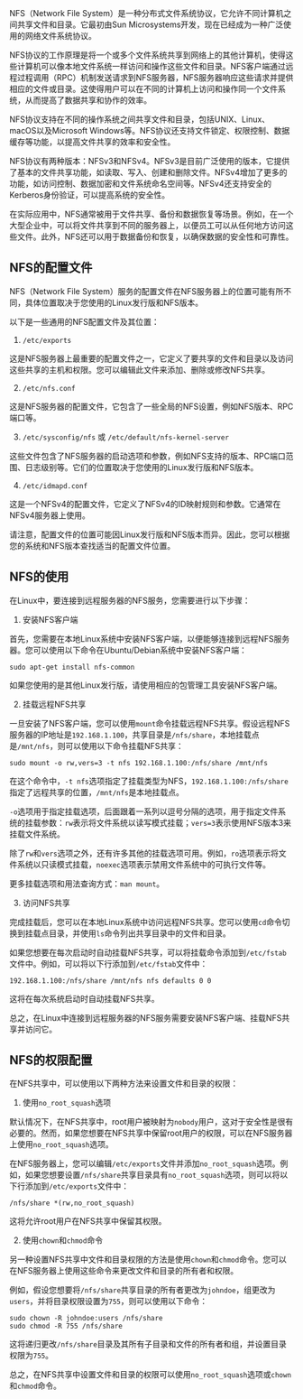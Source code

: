 NFS（Network File System）是一种分布式文件系统协议，它允许不同计算机之间共享文件和目录。它最初由Sun Microsystems开发，现在已经成为一种广泛使用的网络文件系统协议。

NFS协议的工作原理是将一个或多个文件系统共享到网络上的其他计算机，使得这些计算机可以像本地文件系统一样访问和操作这些文件和目录。NFS客户端通过远程过程调用（RPC）机制发送请求到NFS服务器，NFS服务器响应这些请求并提供相应的文件或目录。这使得用户可以在不同的计算机上访问和操作同一个文件系统，从而提高了数据共享和协作的效率。

NFS协议支持在不同的操作系统之间共享文件和目录，包括UNIX、Linux、macOS以及Microsoft Windows等。NFS协议还支持文件锁定、权限控制、数据缓存等功能，以提高文件共享的效率和安全性。

NFS协议有两种版本：NFSv3和NFSv4。NFSv3是目前广泛使用的版本，它提供了基本的文件共享功能，如读取、写入、创建和删除文件。NFSv4增加了更多的功能，如访问控制、数据加密和文件系统命名空间等。NFSv4还支持安全的Kerberos身份验证，可以提高系统的安全性。

在实际应用中，NFS通常被用于文件共享、备份和数据恢复等场景。例如，在一个大型企业中，可以将文件共享到不同的服务器上，以便员工可以从任何地方访问这些文件。此外，NFS还可以用于数据备份和恢复，以确保数据的安全性和可靠性。

## NFS的配置文件

NFS（Network File System）服务的配置文件在NFS服务器上的位置可能有所不同，具体位置取决于您使用的Linux发行版和NFS版本。

以下是一些通用的NFS配置文件及其位置：

1. `/etc/exports`

这是NFS服务器上最重要的配置文件之一，它定义了要共享的文件和目录以及访问这些共享的主机和权限。您可以编辑此文件来添加、删除或修改NFS共享。

2. `/etc/nfs.conf`

这是NFS服务器的配置文件，它包含了一些全局的NFS设置，例如NFS版本、RPC端口等。

3. `/etc/sysconfig/nfs` 或 `/etc/default/nfs-kernel-server`

这些文件包含了NFS服务器的启动选项和参数，例如NFS支持的版本、RPC端口范围、日志级别等。它们的位置取决于您使用的Linux发行版和NFS版本。

4. `/etc/idmapd.conf`

这是一个NFSv4的配置文件，它定义了NFSv4的ID映射规则和参数。它通常在NFSv4服务器上使用。

请注意，配置文件的位置可能因Linux发行版和NFS版本而异。因此，您可以根据您的系统和NFS版本查找适当的配置文件位置。

## NFS的使用

在Linux中，要连接到远程服务器的NFS服务，您需要进行以下步骤：

1. 安装NFS客户端

首先，您需要在本地Linux系统中安装NFS客户端，以便能够连接到远程NFS服务器。您可以使用以下命令在Ubuntu/Debian系统中安装NFS客户端：

```
sudo apt-get install nfs-common
```

如果您使用的是其他Linux发行版，请使用相应的包管理工具安装NFS客户端。

2. 挂载远程NFS共享

一旦安装了NFS客户端，您可以使用`mount`命令挂载远程NFS共享。假设远程NFS服务器的IP地址是`192.168.1.100`，共享目录是`/nfs/share`，本地挂载点是`/mnt/nfs`，则可以使用以下命令挂载NFS共享：

```
sudo mount -o rw,vers=3 -t nfs 192.168.1.100:/nfs/share /mnt/nfs
```

在这个命令中，`-t nfs`选项指定了挂载类型为NFS，`192.168.1.100:/nfs/share`指定了远程共享的位置，`/mnt/nfs`是本地挂载点。

`-o`选项用于指定挂载选项，后面跟着一系列以逗号分隔的选项，用于指定文件系统的挂载参数：`rw`表示将文件系统以读写模式挂载；`vers=3`表示使用NFS版本3来挂载文件系统。

除了`rw`和`vers`选项之外，还有许多其他的挂载选项可用。例如，`ro`选项表示将文件系统以只读模式挂载，`noexec`选项表示禁用文件系统中的可执行文件等。

更多挂载选项和用法查询方式：`man mount`。

3. 访问NFS共享

完成挂载后，您可以在本地Linux系统中访问远程NFS共享。您可以使用`cd`命令切换到挂载点目录，并使用`ls`命令列出共享目录中的文件和目录。

如果您想要在每次启动时自动挂载NFS共享，可以将挂载命令添加到`/etc/fstab`文件中。例如，可以将以下行添加到`/etc/fstab`文件中：

```
192.168.1.100:/nfs/share /mnt/nfs nfs defaults 0 0
```

这将在每次系统启动时自动挂载NFS共享。

总之，在Linux中连接到远程服务器的NFS服务需要安装NFS客户端、挂载NFS共享并访问它。

## NFS的权限配置

在NFS共享中，可以使用以下两种方法来设置文件和目录的权限：

1. 使用`no_root_squash`选项

默认情况下，在NFS共享中，root用户被映射为`nobody`用户，这对于安全性是很有必要的。然而，如果您想要在NFS共享中保留root用户的权限，可以在NFS服务器上使用`no_root_squash`选项。

在NFS服务器上，您可以编辑`/etc/exports`文件并添加`no_root_squash`选项。例如，如果您想要设置`/nfs/share`共享目录具有`no_root_squash`选项，则可以将以下行添加到`/etc/exports`文件中：

```
/nfs/share *(rw,no_root_squash)
```

这将允许root用户在NFS共享中保留其权限。

2. 使用`chown`和`chmod`命令

另一种设置NFS共享中文件和目录权限的方法是使用`chown`和`chmod`命令。您可以在NFS服务器上使用这些命令来更改文件和目录的所有者和权限。

例如，假设您想要将`/nfs/share`共享目录的所有者更改为`johndoe`，组更改为`users`，并将目录权限设置为`755`，则可以使用以下命令：

```
sudo chown -R johndoe:users /nfs/share
sudo chmod -R 755 /nfs/share
```

这将递归更改`/nfs/share`目录及其所有子目录和文件的所有者和组，并设置目录权限为`755`。

总之，在NFS共享中设置文件和目录的权限可以使用`no_root_squash`选项或`chown`和`chmod`命令。